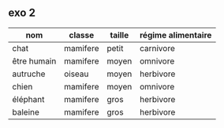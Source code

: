 ## exo 2

|nom|classe|taille|régime alimentaire|
|-|-|-|-|
|chat|mamifere|petit|carnivore|
|être humain|mamifere|moyen|omnivore|
|autruche|oiseau|moyen|herbivore|
|chien|mamifere|moyen|omnivore|
|éléphant|mamifere|gros|herbivore|
|baleine|mamifere|gros|herbivore|